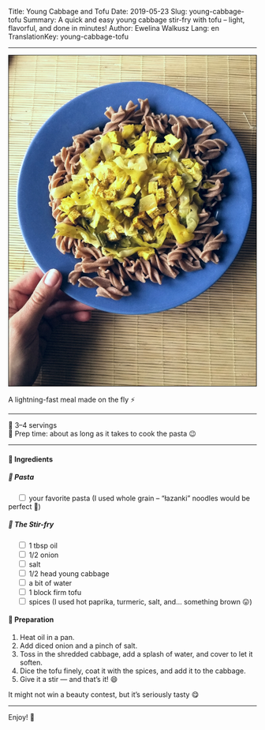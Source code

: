 Title: Young Cabbage and Tofu
Date: 2019-05-23
Slug: young-cabbage-tofu
Summary: A quick and easy young cabbage stir-fry with tofu – light, flavorful, and done in minutes!
Author: Ewelina Walkusz
Lang: en
TranslationKey: young-cabbage-tofu

---

![def]

A lightning-fast meal made on the fly ⚡

---

🔹 3–4 servings </br>
🔹 Prep time: about as long as it takes to cook the pasta 😉

---

#### 🌿 Ingredients

##### 🍜 Pasta

&emsp; <input type="checkbox"> your favorite pasta (I used whole grain – “łazanki” noodles would be perfect 🙂) </br>

##### 🥬 The Stir-fry

&emsp; <input type="checkbox"> 1 tbsp oil </br>
&emsp; <input type="checkbox"> 1/2 onion </br>
&emsp; <input type="checkbox"> salt </br>
&emsp; <input type="checkbox"> 1/2 head young cabbage </br>
&emsp; <input type="checkbox"> a bit of water </br>
&emsp; <input type="checkbox"> 1 block firm tofu </br>
&emsp; <input type="checkbox"> spices (I used hot paprika, turmeric, salt, and... something brown 😛) </br>

#### 📝 Preparation

1. Heat oil in a pan.  
2. Add diced onion and a pinch of salt.  
3. Toss in the shredded cabbage, add a splash of water, and cover to let it soften.  
4. Dice the tofu finely, coat it with the spices, and add it to the cabbage.  
5. Give it a stir — and that’s it! 😄  

It might not win a beauty contest, but it’s seriously tasty 😋

---

Enjoy! 💚

[def]: static/images/young_cabbage_tofu.jpg
